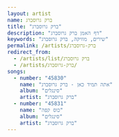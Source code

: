 ```yaml
---
layout: artist
name: ברק גרוסברג
title: "ברק גרוסברג"
description: "דף האמן ברק גרוסברג"
keywords: "שירים, מוזיקה, ברק גרוסברג"
permalink: /artists/ברק-גרוסברג
redirect_from:
  - /artists/list/ברק גרוסברג
  - /artists/ברק-גרוסברג/
songs:
  - number: "45830"
    name: "אתה תמיד כאן - ברק גרוסברג"
    album: "סינגלים"
    artist: "ברק גרוסברג"
  - number: "45831"
    name: "כוס קפה"
    album: "סינגלים"
    artist: "ברק גרוסברג"
---
```

